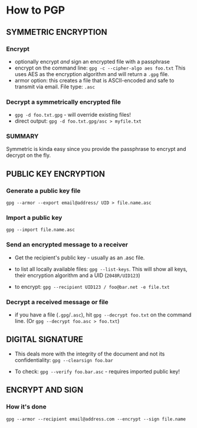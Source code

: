 # How to PGP

## SYMMETRIC ENCRYPTION
### Encrypt
* optionally encrypt *and* sign an encrypted file with a passphrase
* encrypt on the command line: `gpg -c --cipher-algo aes foo.txt`
  This uses AES as the encryption algorithm and will return a `.gpg`
  file.
* armor option: this creates a file that is ASCII-encoded and safe to
  transmit via email. File type: `.asc`

### Decrypt a symmetrically encrypted file
* `gpg -d foo.txt.gpg` - will override existing files!
* direct output: `gpg -d foo.txt.gpg/asc > myfile.txt`

### SUMMARY
Symmetric is kinda easy since you provide the passphrase to encrypt and
decrypt on the fly.

## PUBLIC KEY ENCRYPTION

### Generate a public key file
`gpg --armor --export email@address/ UID > file.name.asc`

### Import a public key
`gpg --import file.name.asc`

### Send an encrypted message to a receiver
* Get the recipient's public key - usually as an .asc file.

* to list all locally available files: `gpg --list-keys`. This will show
  all keys, their encryption algorithm and a UID (`2048R/UID123`)

* to encrypt: `gpg --recipient UID123 / foo@bar.net -e file.txt`

### Decrypt a received message or file
* if you have a file (`.gpg`/`.asc`), hit `gpg --decrypt foo.txt` on the
  command line. (Or `gpg --decrypt foo.asc > foo.txt`)

## DIGITAL SIGNATURE
* This deals more with the integrity of the document and not its
  confidentiality:
  `gpg --clearsign foo.bar`

* To check: `gpg --verify foo.bar.asc` - requires imported public key!

## ENCRYPT AND SIGN
### How it's done
`gpg --armor --recipient email@address.com --encrypt --sign file.name`
